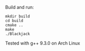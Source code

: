 Build and run:
```
mkdir build
cd build
cmake ..
make
./Blackjack
```
Tested with g++ 9.3.0 on Arch Linux
